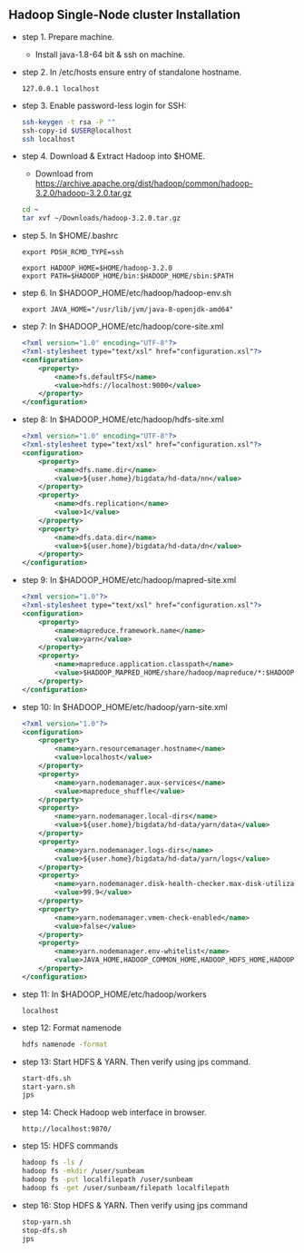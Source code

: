 ﻿## Hadoop Single-Node cluster Installation
* step 1. Prepare machine.
	* Install java-1.8-64 bit & ssh on machine.

* step 2. In /etc/hosts ensure entry of standalone hostname.
	```
	127.0.0.1 localhost
	```

* step 3. Enable password-less login for SSH:
	```sh
	ssh-keygen -t rsa -P ""
	ssh-copy-id $USER@localhost
	ssh localhost
	```

* step 4. Download & Extract Hadoop into $HOME.
	* Download from https://archive.apache.org/dist/hadoop/common/hadoop-3.2.0/hadoop-3.2.0.tar.gz
	
	```sh
	cd ~
	tar xvf ~/Downloads/hadoop-3.2.0.tar.gz
	```

* step 5. In $HOME/.bashrc
	```
	export PDSH_RCMD_TYPE=ssh
	
	export HADOOP_HOME=$HOME/hadoop-3.2.0
	export PATH=$HADOOP_HOME/bin:$HADOOP_HOME/sbin:$PATH
	```

* step 6. In $HADOOP_HOME/etc/hadoop/hadoop-env.sh

	```
	export JAVA_HOME="/usr/lib/jvm/java-8-openjdk-amd64"
	```

* step 7: In $HADOOP_HOME/etc/hadoop/core-site.xml

	```xml
	<?xml version="1.0" encoding="UTF-8"?>
	<?xml-stylesheet type="text/xsl" href="configuration.xsl"?>
	<configuration>
		<property>
			<name>fs.defaultFS</name>
			<value>hdfs://localhost:9000</value>
		</property>
	</configuration>
	```

* step 8: In $HADOOP_HOME/etc/hadoop/hdfs-site.xml

	```xml
	<?xml version="1.0" encoding="UTF-8"?>
	<?xml-stylesheet type="text/xsl" href="configuration.xsl"?>
	<configuration>
		<property>
			<name>dfs.name.dir</name>
			<value>${user.home}/bigdata/hd-data/nn</value>
		</property>
		<property>
			<name>dfs.replication</name>
			<value>1</value>
		</property>
		<property>
			<name>dfs.data.dir</name>
			<value>${user.home}/bigdata/hd-data/dn</value>
		</property>
	</configuration>
	```

* step 9: In $HADOOP_HOME/etc/hadoop/mapred-site.xml

	```xml
	<?xml version="1.0"?>
	<?xml-stylesheet type="text/xsl" href="configuration.xsl"?>
	<configuration>
		<property>
			<name>mapreduce.framework.name</name>
			<value>yarn</value>
		</property>
		<property>
			<name>mapreduce.application.classpath</name>
			<value>$HADOOP_MAPRED_HOME/share/hadoop/mapreduce/*:$HADOOP_MAPRED_HOME/share/hadoop/mapreduce/lib/*</value>
		</property>
	</configuration>
	```

* step 10: In $HADOOP_HOME/etc/hadoop/yarn-site.xml

	```xml
	<?xml version="1.0"?>
	<configuration>
		<property>
			<name>yarn.resourcemanager.hostname</name>
			<value>localhost</value>
		</property>
		<property>
			<name>yarn.nodemanager.aux-services</name>
			<value>mapreduce_shuffle</value>
		</property>
		<property>
			<name>yarn.nodemanager.local-dirs</name>
			<value>${user.home}/bigdata/hd-data/yarn/data</value>
		</property>
		<property>
			<name>yarn.nodemanager.logs-dirs</name>
			<value>${user.home}/bigdata/hd-data/yarn/logs</value>
		</property>
		<property>
			<name>yarn.nodemanager.disk-health-checker.max-disk-utilization-perdisk-percentage</name>
			<value>99.9</value>
		</property>
		<property>
			<name>yarn.nodemanager.vmem-check-enabled</name>
			<value>false</value>
		</property>
		<property>
        	<name>yarn.nodemanager.env-whitelist</name>
			<value>JAVA_HOME,HADOOP_COMMON_HOME,HADOOP_HDFS_HOME,HADOOP_CONF_DIR,CLASSPATH_PREPEND_DISTCACHE,HADOOP_YARN_HOME,HADOOP_MAPRED_HOME</value>
		</property>
	</configuration>
	```

* step 11: In $HADOOP_HOME/etc/hadoop/workers

	```
	localhost
	```

* step 12: Format namenode
	```sh
	hdfs namenode -format
	```

* step 13: Start HDFS & YARN. Then verify using jps command.
	```sh
	start-dfs.sh
	start-yarn.sh
	jps
	```

* step 14: Check Hadoop web interface in browser.
	
	```
	http://localhost:9870/
	```

* step 15: HDFS commands
	```sh
	hadoop fs -ls /
	hadoop fs -mkdir /user/sunbeam
	hadoop fs -put localfilepath /user/sunbeam
	hadoop fs -get /user/sunbeam/filepath localfilepath
	```

* step 16: Stop HDFS & YARN. Then verify using jps command
	```sh
	stop-yarn.sh
	stop-dfs.sh
	jps
	```
